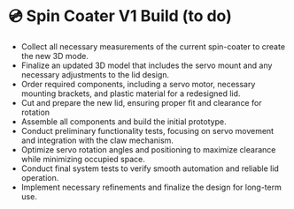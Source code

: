 # 💿 Spin Coater V1 Build (to do)



* Collect all necessary measurements of the current spin-coater to create the new 3D mode.
* Finalize an updated 3D model that includes the servo mount and any necessary adjustments to the lid design.
* Order required components, including a servo motor, necessary mounting brackets, and plastic material for a redesigned lid.
* Cut and prepare the new lid, ensuring proper fit and clearance for rotation
* Assemble all components and build the initial prototype.
* Conduct preliminary functionality tests, focusing on servo movement and integration with the claw mechanism.
* Optimize servo rotation angles and positioning to maximize clearance while minimizing occupied space.
* Conduct final system tests to verify smooth automation and reliable lid operation.
* Implement necessary refinements and finalize the design for long-term use.
